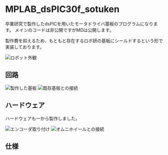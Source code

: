 # MPLAB_dsPIC30f_sotuken
卒業研究で製作したdsPICを用いたモータドライバ基板のプログラムになります。
メインのコードは非公開ですがMDは公開します。

製作費を抑えるため、もともと存在するロボ研の基板にシールドするという形で実装しております。

![ロボット外観](https://github.com/UnknownSP/MPLAB_dsPIC30f_sotuken/assets/39638661/7cfba4ba-6a5b-4246-a323-5edb53f42a01)

## 回路

![製作した基板](https://github.com/UnknownSP/MPLAB_dsPIC30f_sotuken/assets/39638661/2109da44-fd58-468f-ac93-956a2c836f12)
![既存基板との接続](https://github.com/UnknownSP/MPLAB_dsPIC30f_sotuken/assets/39638661/e09514a1-e32d-4d9f-b9a8-436e86eab8dd)

## ハードウェア

ハードウェアも一から製作しました。

![エンコーダ取り付け](https://github.com/UnknownSP/MPLAB_dsPIC30f_sotuken/assets/39638661/bfc6636d-9c29-4975-8b9a-9e18448932a7)
![オムニホイールとの接続](https://github.com/UnknownSP/MPLAB_dsPIC30f_sotuken/assets/39638661/dc672f14-e9b5-45f3-9b9d-1955b82e899e)

## 仕様
